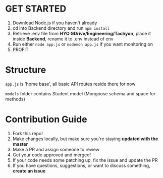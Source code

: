 # GET STARTED

1. Download Node.js if you haven't already
2. cd into Backend directory and run `npm install`
3. Retrieve .env file from **HYO GDrive/Engineering/Tachyon**, place it inside **Backend**, rename it to .env instead of env
4. Run either `node app.js` or `nodemon app.js` if you want monitoring on
5. PROFIT

# Structure

`app.js` is 'home base', all basic API routes reside there for now

`models` folder contains Student model (Mongoose schema and space for methods)

# Contribution Guide

1. Fork this repo!
2. Make changes locally, but make sure you're staying **updated with the master**
3. Make a PR and assign someone to review
4. Get your code approved and merged!
5. If your code needs some patching up, fix the issue and update the PR
6. If you have questions, suggestions, or want to discuss something, **create an issue**
